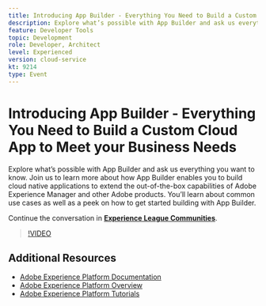 ```yaml
---
title: Introducing App Builder - Everything You Need to Build a Custom Cloud App to Meet your Business Needs
description: Explore what’s possible with App Builder and ask us everything you want to know. Join us to learn more about how App Builder enables you to build cloud native applications to extend the out-of-the-box capabilities of Adobe Experience Manager and other Adobe products. You’ll learn about common use cases as well as a peek on how to get started building with App Builder.
feature: Developer Tools
topic: Development
role: Developer, Architect
level: Experienced
version: cloud-service
kt: 9214
type: Event
---
```

# Introducing App Builder - Everything You Need to Build a Custom Cloud App to Meet your Business Needs

Explore what’s possible with App Builder and ask us everything you want to know. Join us to learn more about how App Builder enables you to build cloud native applications to extend the out-of-the-box capabilities of Adobe Experience Manager and other Adobe products. You’ll learn about common use cases as well as a peek on how to get started building with App Builder.

Continue the conversation in **[Experience League Communities](https://adobe.ly/3AYeJlv)**.

>[!VIDEO](https://video.tv.adobe.com/v/337767/?quality=12&learn=on&hidetitle=true)

## Additional Resources

- [Adobe Experience Platform Documentation](https://experienceleague.adobe.com/docs/experience-platform.html)
- [Adobe Experience Platform Overview](https://experienceleague.adobe.com/docs/experience-platform/landing/home.html)
- [Adobe Experience Platform Tutorials](https://experienceleague.adobe.com/docs/platform-learn/tutorials/overview.html?lang=en)

